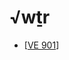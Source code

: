 # √wṯr

* [[VE 901]]

[//begin]: # "Autogenerated link references for markdown compatibility"
[VE 901]: <VE 901> "VE 901"
[//end]: # "Autogenerated link references"